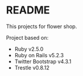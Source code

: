 # README

This projects for flower shop.

Project based on:
* Ruby v2.5.0
* Ruby on Rails v5.2.3
* Twitter Bootstrap v4.3.1
* Trestle v0.8.12